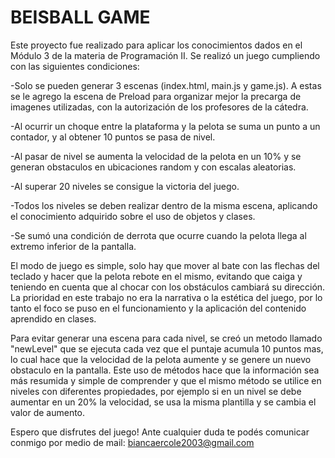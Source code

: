 # BEISBALL GAME

Este proyecto fue realizado para aplicar los conocimientos dados en el Módulo 3 de la materia de Programación II. 
Se realizó un juego cumpliendo con las siguientes condiciones: 

 -Solo se pueden generar 3 escenas (index.html, main.js y game.js). A estas se le agrego la escena de Preload para organizar mejor la precarga de imagenes utilizadas, con la autorización de los profesores de la cátedra. 
 
 -Al ocurrir un choque entre la plataforma y la pelota se suma un punto a un contador, y al obtener 10 puntos se pasa de nivel. 
 
 -Al pasar de nivel se aumenta la velocidad de la pelota en un 10% y se generan obstaculos en ubicaciones random y con escalas aleatorias.
 
 -Al superar 20 niveles se consigue la victoria del juego. 
 
 -Todos los niveles se deben realizar dentro de la misma escena, aplicando el conocimiento adquirido sobre el uso de objetos y clases. 
 
 -Se sumó una condición de derrota que ocurre cuando la pelota llega al extremo inferior de la pantalla. 

El modo de juego es simple, solo hay que mover al bate con las flechas del teclado y hacer que la pelota rebote en el mismo, evitando que caiga y teniendo en cuenta que al chocar con los obstáculos cambiará su dirección. La prioridad en este trabajo no era la narrativa o la estética del juego, por lo tanto el foco se puso en el funcionamiento y la aplicación del contenido aprendido en clases. 

Para evitar generar una escena para cada nivel, se creó un metodo llamado "newLevel" que se ejecuta cada vez que el puntaje acumula 10 puntos mas, lo cual hace que la velocidad de la pelota aumente y se genere un nuevo obstaculo en la pantalla. Este uso de métodos hace que la información sea más resumida y simple de comprender y que el mismo método se utilice en niveles con diferentes propiedades, por ejemplo si en un nivel se debe aumentar en un 20% la velocidad, se usa la misma plantilla y se cambia el valor de aumento. 

Espero que disfrutes del juego! Ante cualquier duda te podés comunicar conmigo por medio de mail: biancaercole2003@gmail.com
